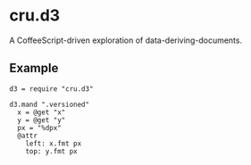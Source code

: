 # cru.d3
A CoffeeScript-driven exploration of data-deriving-documents.

## Example

    d3 = require "cru.d3"
    
    d3.mand ".versioned"
      x = @get "x"
      y = @get "y"
      px = "%dpx"
      @attr
        left: x.fmt px
        top: y.fmt px
